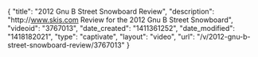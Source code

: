 {
    "title": "2012 Gnu B Street Snowboard Review",
    "description": "http:\/\/www.skis.com Review for the 2012 Gnu B Street Snowboard",
    "videoid": "3767013",
    "date_created": "1411361252",
    "date_modified": "1418182021",
    "type": "captivate",
    "layout": "video",
    "url": "\/v\/2012-gnu-b-street-snowboard-review\/3767013"
}